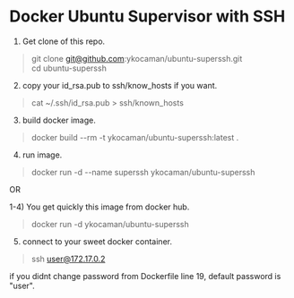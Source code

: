 Docker Ubuntu Supervisor with SSH
===================

1) Get clone of this repo.

> git clone git@github.com:ykocaman/ubuntu-superssh.git  
> cd ubuntu-superssh

2) copy your id_rsa.pub to ssh/know_hosts if you want.

> cat ~/.ssh/id_rsa.pub > ssh/known_hosts

3) build docker image.

> docker build --rm -t ykocaman/ubuntu-superssh:latest .

4) run image.

> docker run -d --name superssh ykocaman/ubuntu-superssh

OR

1-4) You get quickly this image from docker hub.

> docker run -d ykocaman/ubuntu-superssh

5) connect to your sweet docker container.

> ssh user@172.17.0.2

if you didnt change password from Dockerfile line 19, default password is "user".
